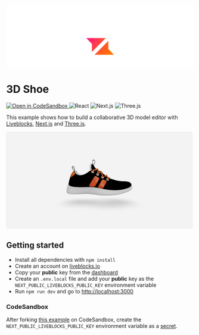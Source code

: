 <p align="center">
  <a href="https://liveblocks.io">
    <img src="https://raw.githubusercontent.com/liveblocks/liveblocks/main/.github/assets/header.svg" alt="Liveblocks" />
  </a>
</p>

# 3D Shoe

<p>
  <a href="https://codesandbox.io/s/github/liveblocks/liveblocks/tree/main/examples/nextjs-threejs-shoe">
    <img src="https://img.shields.io/badge/open%20in%20codesandbox-message?style=flat&logo=codesandbox&color=333&logoColor=fff" alt="Open in CodeSandbox" />
  </a>
  <img src="https://img.shields.io/badge/react-message?style=flat&logo=react&color=0bd&logoColor=fff" alt="React" />
  <img src="https://img.shields.io/badge/next.js-message?style=flat&logo=next.js&color=07f&logoColor=fff" alt="Next.js" />
  <img src="https://img.shields.io/badge/three.js-message?style=flat&logo=three.js&color=7c0&logoColor=fff" alt="Three.js" />
</p>

This example shows how to build a collaborative 3D model editor with [Liveblocks](https://liveblocks.io), [Next.js](https://nextjs.org/) and [Three.js](https://threejs.org/).

<img src="https://raw.githubusercontent.com/liveblocks/liveblocks/main/.github/assets/examples/3d-shoe.png" width="500" alt="3D Shoe" />

## Getting started

- Install all dependencies with `npm install`
- Create an account on [liveblocks.io](https://liveblocks.io/dashboard)
- Copy your **public** key from the [dashboard](https://liveblocks.io/dashboard/apikeys)
- Create an `.env.local` file and add your **public** key as the `NEXT_PUBLIC_LIVEBLOCKS_PUBLIC_KEY` environment variable
- Run `npm run dev` and go to [http://localhost:3000](http://localhost:3000)

### CodeSandbox

After forking [this example](https://codesandbox.io/s/github/liveblocks/liveblocks/tree/main/examples/nextjs-threejs-shoe) on CodeSandbox, create the `NEXT_PUBLIC_LIVEBLOCKS_PUBLIC_KEY` environment variable as a [secret](https://codesandbox.io/docs/secrets).
